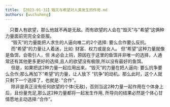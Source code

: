 ```yaml
---
title: 【2023-01-31】毁灭与希望对人类发生的作用.md
authors: [wuchuheng]
---
```


&emsp;只要人有欲望，那么他就不再是无敌。而有欲望的人会在“毁灭”与"希望“这俩种力量面前完完全全臣服。  
&emsp; “毁灭”的力量能把人求生的人逼向唯二的2个选择: 要么合作要么反抗。   
&emsp; 而“希望”的力量让人着迷，比如: 财富、权力或是女人。  但“希望”这种力量就像是鱼饵，会吸引人，但
未必会上钩，原因在于这里的鱼饵并非唯一的选择，人通常还有其他更多更好的选择,且人的欲望没有极限,所以没有最好的鱼饵。  
&emsp; 但是，如果把这2种力量一起应用出来，“毁灭”的力量在把人逼向: 要么抗争要么合作;那么再加下“希望”的力量，让人放下
“抗争”的动机。那么此时，这个人就只剩下一个选择了，也就是: "合作"。  
&emsp; 除非是真正没有任何欲望的个体(无敌)，否则当这2种力量一起作用在个体身上后，且份量充足,那么这2种力量都将一起发生作用,
所导向的结果必然是个体心甘情愿地主动选择:“合作”。


